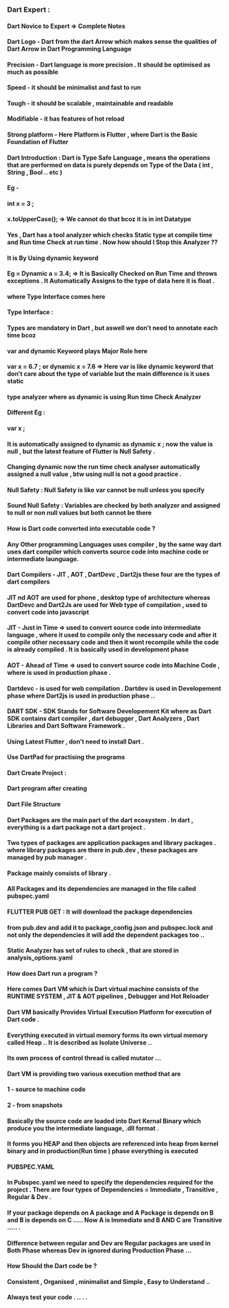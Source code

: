 ### Dart Expert  : 

#### Dart Novice to Expert  => Complete Notes 

#### Dart Logo  - Dart from the dart Arrow which makes sense the qualities of Dart Arrow in Dart Programming Language 
#### Precision - Dart language is more precision . It should be optimised as much as possible
#### Speed - it should be minimalist and fast to run
#### Tough - it should be scalable , maintainable and readable 
#### Modifiable - it has features of hot reload
#### Strong platform - Here Platform is Flutter , where Dart is the Basic Foundation of Flutter


#### Dart Introduction : Dart is Type Safe Language , means the operations that are performed on data is purely depends on Type of the Data ( int , String , Bool .. etc )

#### Eg - 

#### int x = 3 ;
#### x.toUpperCase();  => We cannot do that bcoz it is in int Datatype

#### Yes , Dart has a tool analyzer which checks Static type at compile time and Run time Check at run time .  Now how should I Stop this Analyzer ?? 
#### It is By Using dynamic keyword 

#### Eg  =  Dynamic a = 3.4; => It is Basically Checked on Run Time and throws exceptions . It Automatically Assigns to the type of data here it is float .
#### where Type Interface comes here

#### Type Interface :

#### Types are mandatory in Dart , but aswell we don’t need to annotate each time bcoz 
#### var and dynamic Keyword plays Major Role here 

#### var x = 6.7 ; or dynamic x = 7.6  => Here var is like dynamic keyword that don’t care about the type of variable but the main difference is it uses static
#### type analyzer where as dynamic is using Run time Check Analyzer

#### Different Eg : 

#### var x ;

#### It is automatically assigned to dynamic as dynamic x ; now the value is null , but the latest feature of Flutter is Null Safety .
#### Changing dynamic now the run time check analyser automatically assigned a null value , btw using null is not a good practice .


#### Null Safety : Null Safety is like var cannot be null unless you specify
#### Sound Null Safety : Variables are checked by both analyzer and assigned to null or non null values but both cannot be there

#### How is Dart code converted into executable code ? 

#### Any Other programming Languages uses compiler , by the same way dart uses dart compiler which converts source code into machine code or intermediate launguage.

#### Dart Compilers - JIT , AOT , DartDevc ,  Dart2js these four are the types of dart compilers 

#### JIT nd AOT are used for phone , desktop type of architecture whereas DartDevc and Dart2Js are used for Web type of compilation , used to convert code into javascript

#### JIT - Just in Time => used to convert source code into intermediate language , where it used to compile only the necessary code and after it compile other necessary code and then it wont recompile while the code is already compiled . It is basically used in development phase

#### AOT - Ahead of Time => used to convert source code into Machine Code , where is used in production phase .

#### Dartdevc - is used for web compilation .  Dartdev is used in Developement phase where Dart2js is used in production phase ..

#### DART SDK - SDK Stands for Software Developement Kit where as Dart SDK contains dart compiler , dart debugger , Dart Analyzers , Dart Libraries and Dart Software Framework .


#### Using Latest Flutter , don’t need to install Dart .
#### Use DartPad for practising the programs




#### Dart Create Project  : 




#### Dart program after creating 



#### Dart File Structure



#### Dart Packages are the main part of the dart ecosystem . In dart , everything is a dart package not a dart project . 
#### Two types of packages are application packages and library packages . where library packages are there in pub.dev , these packages are managed by pub manager .
#### Package mainly consists of library .


#### All Packages and its dependencies are managed in the file called pubspec.yaml




#### FLUTTER PUB GET : It will download the package dependencies
#### from pub.dev and add it to package_config.json and pubspec.lock and not only the dependencies it will add the dependent packages too ..

#### Static Analyzer has set of rules to check , that are stored in analysis_options.yaml

#### How does Dart run a program ?

#### Here comes Dart VM which is Dart virtual machine consists of the RUNTIME SYSTEM , JIT & AOT pipelines , Debugger and Hot Reloader

#### Dart VM basically Provides Virtual Execution Platform for execution of Dart code .
#### Everything executed in virtual memory forms its own virtual memory called Heap .. It is described as Isolate Universe ..
#### Its own process of control thread is called mutator  … 

#### Dart VM is providing two various execution method that are
#### 1 - source to machine code
#### 2 - from snapshots 

#### Basically the source code are loaded into Dart Kernal Binary which produce you the intermediate language, .dll format .
#### It forms you HEAP and then objects are referenced into heap from kernel binary and in production(Run time ) phase everything is executed 

#### PUBSPEC.YAML

#### In Pubspec.yaml we need to specify the dependencies required for the project . There are four types of Dependencies = Immediate , Transitive , Regular & Dev .

#### If your package depends on A package and A Package is depends on B and B is depends on C …..  Now A is Immediate and B AND C are Transitive  ….. . 


#### Difference between regular and Dev are Regular packages are used in Both Phase whereas Dev in ignored during Production Phase … 

#### How Should the Dart code be ?

#### Consistent , Organised , minimalist and Simple , Easy to Understand .. 
#### Always test your code . .. . . 






























